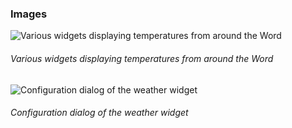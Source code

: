 ### Images

![Various widgets displaying temperatures from around the Word](https://raw.githubusercontent.com/ivan-saorin/adf-widget-wysiwyg/master/registry/adf-widget-weather-01.png "Various widgets displaying temperatures from around the Word")
###### Various widgets displaying temperatures from around the Word

![Configuration dialog of the weather widget](https://raw.githubusercontent.com/ivan-saorin/adf-widget-wysiwyg/master/registry/adf-widget-weather-02.png "Configuration dialog of the weather widget")
###### Configuration dialog of the weather widget
